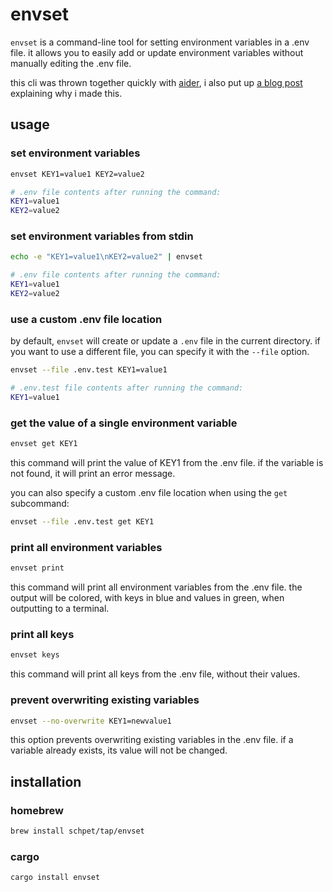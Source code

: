 # envset

`envset` is a command-line tool for setting environment variables in a .env file. it allows you to easily add or update environment variables without manually editing the .env file.

this cli was thrown together quickly with [aider](https://aider.chat/), i also put up [a blog post](https://schpet.com/linklog/envset-updates-env-files) explaining why i made this.

## usage

### set environment variables

```bash
envset KEY1=value1 KEY2=value2
```

```bash
# .env file contents after running the command:
KEY1=value1
KEY2=value2
```

### set environment variables from stdin

```bash
echo -e "KEY1=value1\nKEY2=value2" | envset
```

```bash
# .env file contents after running the command:
KEY1=value1
KEY2=value2
```

### use a custom .env file location

by default, `envset` will create or update a `.env` file in the current directory. if you want to use a different file, you can specify it with the `--file` option.

```bash
envset --file .env.test KEY1=value1
```

```bash
# .env.test file contents after running the command:
KEY1=value1
```

### get the value of a single environment variable

```bash
envset get KEY1
```

this command will print the value of KEY1 from the .env file. if the variable is not found, it will print an error message.

you can also specify a custom .env file location when using the `get` subcommand:

```bash
envset --file .env.test get KEY1
```

### print all environment variables

```bash
envset print
```

this command will print all environment variables from the .env file. the output will be colored, with keys in blue and values in green, when outputting to a terminal.

### print all keys

```bash
envset keys
```

this command will print all keys from the .env file, without their values.

### prevent overwriting existing variables

```bash
envset --no-overwrite KEY1=newvalue1
```

this option prevents overwriting existing variables in the .env file. if a variable already exists, its value will not be changed.

## installation

### homebrew

```bash
brew install schpet/tap/envset
```

### cargo

```bash
cargo install envset
```
